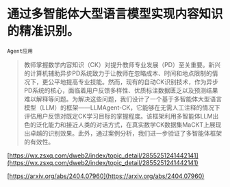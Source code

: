 # 通过多智能体大型语言模型实现内容知识的精准识别。
`Agent应用`
> 教师掌握数学内容知识（CK）对提升教师专业发展（PD）至关重要。新兴的计算机辅助异步PD系统致力于让教师在忽略成本、时间和地点限制的情况下，更公平地提高专业技能。然而，现有的自动CK识别技术，作为异步PD系统的核心，面临着用户反馈多样性、优质标注数据匮乏以及预测结果难以解释等问题。为解决这些问题，我们设计了一个基于多智能体大型语言模型（LLM）的框架——LLMAgent-CK，它能够在无需人工注释的情况下评估用户反馈对既定CK学习目标的掌握程度。该框架利用多智能体LLM出色的泛化能力和接近人类的对话方式，在真实数学CK数据集MaCKT上展现出卓越的识别效果。此外，通过案例分析，我们进一步验证了多智能体框架的有效性。


[https://wx.zsxq.com/dweb2/index/topic_detail/2855251241442141](https://wx.zsxq.com/dweb2/index/topic_detail/2855251241442141)

[https://arxiv.org/abs/2404.07960](https://arxiv.org/abs/2404.07960)